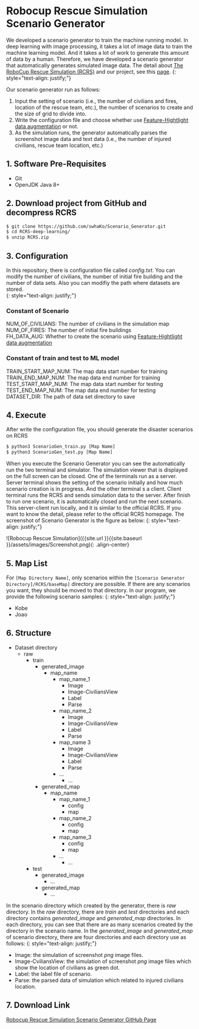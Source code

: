 # Robocup Rescue Simulation Scenario Generator

We developed a scenario generator to train the machine running model. In deep learning with image processing, it takes a lot of image data to train the machine learning model. And it takes a lot of work to generate this amount of data by a human. Therefore, we have developed a scenario generator that automatically generates simulated image data. The detail about [The RoboCup Rescue Simulation (RCRS)](https://rescuesim.robocup.org/) and our project, see this [page](https://swhako.github.io/swha/resources/Intro/).
{: style="text-align: justify;"}

Our scenario generator run as follows:
1. Input the setting of scenario (i.e., the number of civilians and fires, location of the rescue team, etc.), the number of scenarios to create and the size of grid to divide into.
2. Write the configuration file and choose whether use [Feature-Hightlight data augmentation](https://swhako.github.io/swha/resources/Augmentation/) or not.
3. As the simulation runs, the generator automatically parses the screenshot image data and text data (i.e., the number of injured civilians, rescue team location, etc.)

## 1. Software Pre-Requisites
- Git
- OpenJDK Java 8+

## 2. Download project from GitHub and decompress RCRS
```bash
$ git clone https://github.com/swhaKo/Scenario_Generator.git
$ cd RCRS-deep-learning/
$ unzip RCRS.zip
```

## 3. Configuration
In this repository, there is configuration file called *config.txt*. You can modify the number of civilians, the number of initial fire building and the number of data sets. Also you can modifiy the path where datasets are stored.  
{: style="text-align: justify;"}

### Constant of Scenario
NUM_OF_CIVILIANS: The number of civilians in the simulation map  
NUM_OF_FIRES: The number of initial fire buildings  
FH_DATA_AUG: Whether to create the scenario using [Feature-Hightlight data augmentation](https://swhako.github.io/swha/resources/Augmentation/)

### Constant of train and test to ML model
TRAIN_START_MAP_NUM: The map data start number for training  
TRAIN_END_MAP_NUM: The map data end number for training  
TEST_START_MAP_NUM: The map data start number for testing  
TEST_END_MAP_NUM: The map data end number for testing  
DATASET_DIR: The path of data set directory to save

## 4. Execute
After write the configuration file, you should generate the disaster scenarios on RCRS
```bash
$ python3 ScenarioGen_train.py [Map Name]
$ python3 ScenarioGen_test.py [Map Name]
```
When you execute the Scenario Generator you can see the automatically run the two terminal and simulator. The simulation viewer that is displayed on the full screen can be closed. One of the terminals run as a server. Server terminal shows the setting of the scenario initially and how much scenario creation is in progress. And the other terminal s a client. Client terminal runs the RCRS and sends simulation data to the server. After finish to run one scenario, it is automatically closed and run the next scenario. This server-client run locally, and it is similar to the official RCRS. If you want to know the detail, please refer to the official RCRS homepage. The screenshot of Scenario Generator is the figure as below:
{: style="text-align: justify;"}

![Robocup Rescue Simulation]({{site.url }}{{site.baseurl }}/assets/images/Screenshot.png){: .align-center}



## 5. Map List
For `[Map Directory Name]`, only scenarios within the `[Scenario Generator Directory]/RCRS/baseMap]` directory are possible. If there are any scenarios you want, they should be moved to that directory. In our program, we provide the following scenario samples:
{: style="text-align: justify;"}

- Kobe
- Joao


## 6. Structure
* Dataset directory
  * raw
    * train
      * generated_image
        * map_name
          * map_name_1
            * Image
            * Image-CiviliansView
            * Label
            * Parse
          * map_name_2
            * Image
            * Image-CiviliansView
            * Label
            * Parse
          * map_name 3
            * Image
            * Image-CiviliansView
            * Label
            * Parse
          * ...
            * ...
      * generated_map
        * map_name
          * map_name_1
            * config
            * map
          * map_name_2
            * config
            * map
          * map_name_3
            * config
            * map
          * ...
            * ...
    * test
      * generated_image
        * ...
      * generated_map
        * ...

In the scenario directory which created by the generator, there is *raw* directory. In the *raw* directory, there are *train* and *test* directories and each directory contains *generated_image* and *generated_map* directories. In each directory, you can see that there are as many scenarios created by the directory in the scenario name. In the *generated_image* and *generated_map* of scenario directory, there are four directories and each directory use as follows:
{: style="text-align: justify;"}

* Image: the simulation of screenshot *png* image files.
* Image-CviliansView: the simulation of screenshot *png* image files which show the location of civilians as green dot.
* Label: the label file of scenario.
* Parse: the parsed data of simulation which related to injured civilians location.


## 7. Download Link
[Robocup Rescue Simulation Scenario Generator GitHub Page](https://github.com/swhaKo/Scenario_Generator)

